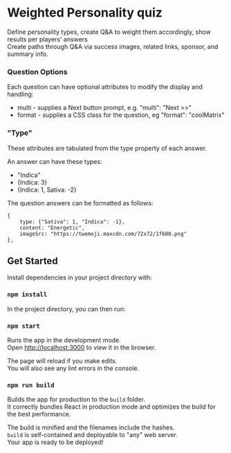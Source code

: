 
# Weighted Personality quiz 
Define personality types, create Q&A to weight them accordingly, show results per players' answers<br>
Create paths through Q&A via success images, related links, sponsor, and summary info.

### Question Options
Each question can have optional attributes to modify the display and handling:
* multi - supplies a Next button prompt, e.g. "multi": "Next >>"
* format - supplies a CSS class for the question, eg "format": "coolMatrix"

### "Type"
These attributes are tabulated from the type property of each answer.

An answer can have these types:
* "Indica"
* {Indica: 3}
* {Indica: 1, Sativa: -2}

The question answers can be formatted as follows:
```
{
    type: {"Sativa": 1, "Indica": -1},
    content: "Energetic",
    imageSrc: "https://twemoji.maxcdn.com/72x72/1f600.png"
},
```

## Get Started
Install dependencies in your project directory with:
### `npm install`

In the project directory, you can then run:

### `npm start`

Runs the app in the development mode.<br>
Open [http://localhost:3000](http://localhost:3000) to view it in the browser.

The page will reload if you make edits.<br>
You will also see any lint errors in the console.

### `npm run build`

Builds the app for production to the `build` folder.<br>
It correctly bundles React in production mode and optimizes the build for the best performance.

The build is minified and the filenames include the hashes.<br>
`build` is self-contained and deployable to "any" web server.<br>
Your app is ready to be deployed!
